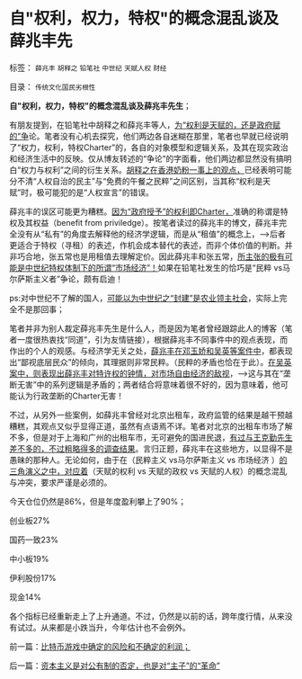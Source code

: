 # 自&quot;权利，权力，特权&quot;的概念混乱谈及薛兆丰先

标签： `薛兆丰` `胡释之` `铅笔社` `中世纪` `天赋人权` `财经` 

目录： `传统文化国民劣根性`

**自"权利，权力，特权"的概念混乱谈及薛兆丰先生**；

有朋友提到，在铅笔社中胡释之和薛兆丰等人，[为“权利是天赋的，还是政府赋的”争](../../../2013/9/13/权利是广泛被剥夺后，重新授予少数人的权益.md)论。笔者没有心机去探究，他们两边各自迷糊在那里，笔者也早就已经说明了“权力，权利，特权Charter”的，各自的对象模型和逻辑关系，及其在现实政治和经济生活中的反映。仅从博友转述的“争论”的字面看，他们两边都显然没有搞明白“权力与权利”之间的衍生关系。[胡释之在香港奶粉一事上的观点，](../../../2013/2/18/薛兆丰先生的法家暴政，胡释之先生“自治即民粹”.md)已经表明可能分不清“人权自治的民主”与“免费的午餐之民粹”之间区别，当其称“权利是天赋”时，极可能犯的是“人权宣言”的错误。

薛兆丰的误区可能更为糟糕。[因为“政府授予”的权利即Charter，](../../../2012/7/19/基督教和欧洲王国在罗马帝国的废墟上的封建.md)准确的称谓是特权及其权益（benefit
from
priviledge）。按笔者读过的薛兆丰的博文，薛兆丰完全没有从“私有”的角度去解释他的经济学逻辑，而是从“租值”的概念上，——>后者更适合于特权（寻租）的表述，作机会成本替代的表述，而非个体价值的判断。并非巧合地，张五常也是用租值去理解定价。因此薛兆丰和张五常，[所主张的极有可能是中世纪特权体制下的所谓“市场经济”！](../../../2013/11/26/中国缺乏对中世纪形态的了解,误将“议会”“三权分立”作民主.md)如果在铅笔社发生的恰巧是“民粹
vs马尔萨斯主义者”争论，颇有启迪！

ps:对中世纪不了解的国人，[可能以为中世纪之“封建”是农业领主社会](../../../2013/6/9/被马克思主义误导封建Feudalism和赵冈教授.md)，实际上完全不是那回事；

笔者并非为别人裁定薛兆丰先生是什么人，而是因为笔者曾经跟踪此人的博客（笔者一度很热衷找“同道”，引为友情链接），根据薛兆丰不同事件中的观点表现，而作出的个人的观感。与经济学无关之处，[薛兆丰在邓玉娇和吴英等案件中](../../../2013/2/18/薛兆丰先生的法家暴政，胡释之先生“自治即民粹”.md)，都表现出“鄙视底层民众”的倾向，其理据则非常民粹。（民粹的矛盾也恰在于此）。[在吴英案中，则表现出薛兆丰对特许权的钟情，对市场自由经济的敌视](../../../2012/6/10/薛兆丰先生的权威型大脑和吴英案的大字报.md)，——>这与其在“垄断无害”中的系列逻辑是矛盾的；两者结合将意味着很不好的，因为意味着，他可能认为行政垄断的Charter无害！

不过，从另外一些案例，如薛兆丰曾经对北京出租车，政府监管的结果是越干预越糟糕，其观点又似乎显得正道，虽然有点语焉不详。笔者对北京的出租车市场了解不多，但是对于上海和广州的出租车市，无可避免的国进民退，[有过与王克勤先生差不多的，不过粗略得多的调查结果](../../../2013/1/18/要废除行政垄断，但不要监管市场价格.md)。言归正题，薛兆丰在这些地方，以显得不是愚昧的那种人。无论如何，由于在（民粹主义
vs马尔萨斯主义 vs 市场经济 ）[的三角演义之中，对应着](../../../2013/6/1/社会进化论解译“把权力关进笼子，把权利放出来”.md)（天赋的权利
vs 天赋的政权 vs 天赋的人权）的概念混乱与冲突，要求严谨是必须的。

今天仓位仍然是86%，但是年度盈利攀上了90%；

创业板27%

国药一致23%

中小板19%

伊利股份17%

现金14%

各个指标已经重新走上了上升通道。不过，仍然是以前的话，跨年度行情，从来没有试过。从来都是小跌当升，今年估计也不会例外。

前一篇：[比特币游戏中确定的风险和不确定的利润；](../../../2013/11/28/比特币游戏中确定的风险和不确定的利润；.md)

后一篇：[资本主义是对公有制的否定，也是对“主子”的“革命”](../../../2013/11/29/资本主义是对公有制的否定，也是对“主子”的“革命”.md)